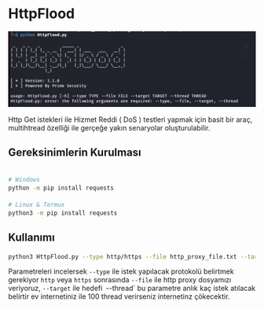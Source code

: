 # HttpFlood 


<img src="./img/FirstScreen.png"/>



<p>Http Get istekleri ile Hizmet Reddi ( DoS ) testleri yapmak için basit bir araç, multihtread özelliği ile gerçeğe yakın senaryolar oluşturulabilir. </p>


## Gereksinimlerin Kurulması

```bash

# Windows 
python -m pip install requests

# Linux & Termux 
python3 -m pip install requests

```

## Kullanımı 

```bash
python3 HttpFlood.py --type http/https --file http_proxy_file.txt --target "http://test_flood.net" --thread count
```

Parametreleri incelersek `--type` ile istek yapılacak protokolü belirtmek gerekiyor `http` veya `https` sonrasında `--file` ile http proxy dosyamızı veriyoruz, `--target` ile hedefi` `--thread` bu parametre anlık kaç istek atılacak belirtir ev internetiniz ile 100 thread verirseniz internetinz çökecektir.

